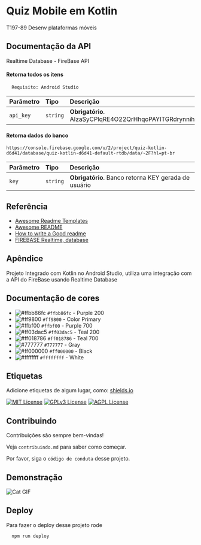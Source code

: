
# Quiz Mobile em Kotlin

T197-89 Desenv plataformas móveis

## Documentação da API
Realtime Database - FireBase API

#### Retorna todos os itens

```http
  Requisito: Android Studio
```

| Parâmetro   | Tipo       | Descrição                                            |
| :---------- | :--------- | :--------------------------------------------------- |
| `api_key` | `string` | **Obrigatório**. AIzaSyCPlqRE4O22QrHhqoPAYITGRdrynnih4Mo |

#### Retorna dados do banco
```
https://console.firebase.google.com/u/2/project/quiz-kotlin-d6d41/database/quiz-kotlin-d6d41-default-rtdb/data/~2F?hl=pt-br
```

| Parâmetro   | Tipo       | Descrição                                         |
| :---------- | :--------- | :------------------------------------------------ |
| `key`      | `string` | **Obrigatório**. Banco retorna KEY gerada de usuário |


## Referência

 - [Awesome Readme Templates](https://awesomeopensource.com/project/elangosundar/awesome-README-templates)
 - [Awesome README](https://github.com/matiassingers/awesome-readme)
 - [How to write a Good readme](https://bulldogjob.com/news/449-how-to-write-a-good-readme-for-your-github-project)
 - [FIREBASE Realtime, database](https://www.youtube.com/watch?v=3XiZF1UBn50&ab_channel=MkrDeveloper)


## Apêndice

Projeto Integrado com Kotlin no Android Studio, utiliza uma integração com a API do FireBase usando Realtime Database

## Documentação de cores

- ![#ffbb86fc](https://via.placeholder.com/15/ffbb86fc/000000?text=+) `#ffbb86fc` - Purple 200
- ![#ff9800](https://via.placeholder.com/15/ff9800/000000?text=+) `#ff9800` - Color Primary
- ![#ffbf00](https://via.placeholder.com/15/ffbf00/000000?text=+) `#ffbf00` - Purple 700
- ![#ff03dac5](https://via.placeholder.com/15/ff03dac5/000000?text=+) `#ff03dac5` - Teal 200
- ![#ff018786](https://via.placeholder.com/15/ff018786/000000?text=+) `#ff018786` - Teal 700
- ![#777777](https://via.placeholder.com/15/777777/000000?text=+) `#777777` - Gray
- ![#ff000000](https://via.placeholder.com/15/000000/000000?text=+) `#ff000000` - Black
- ![#ffffffff](https://via.placeholder.com/15/ffffffff/000000?text=+) `#ffffffff` - White


## Etiquetas

Adicione etiquetas de algum lugar, como: [shields.io](https://shields.io/)

[![MIT License](https://img.shields.io/badge/License-MIT-green.svg)](https://choosealicense.com/licenses/mit/)
[![GPLv3 License](https://img.shields.io/badge/License-GPL%20v3-yellow.svg)](https://opensource.org/licenses/)
[![AGPL License](https://img.shields.io/badge/license-AGPL-blue.svg)](http://www.gnu.org/licenses/agpl-3.0)


## Contribuindo

Contribuições são sempre bem-vindas!

Veja `contribuindo.md` para saber como começar.

Por favor, siga o `código de conduta` desse projeto.


## Demonstração

![Cat GIF](https://example.com/cat.gif)


## Deploy

Para fazer o deploy desse projeto rode

```bash
  npm run deploy
```

